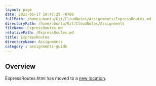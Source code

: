 ```yaml
---
layout: page
date: 2023-05-17 10:47:29 -0700
fullPath: /home/ubuntu/Git/CloudNotes/Assignments/ExpressRoutes.md
directoryPath: /home/ubuntu/Git/CloudNotes/Assignments
fileName: ExpressRoutes.md
relativePath: /ExpressRoutes.md
title: ExpressRoutes
directoryName: Assignments
category : assignments-guide
---
```


## Overview

ExpressRoutes.html has moved to a [new location](/express-guide/ExpressRoutes.html).
